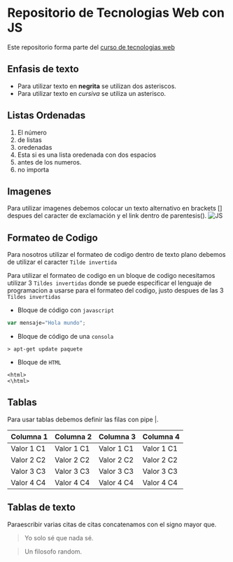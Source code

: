 # Repositorio de Tecnologias Web con JS

Este repositorio forma parte del [curso de tecnologias web](https://github.com/CristianSantacruz/TecnologiasWeb)

## Enfasis de texto
* Para utilizar texto en **negrita** se utilizan dos asteriscos.
* Para utilizar texto en *cursiva* se utiliza un asterisco.

## Listas Ordenadas
1. El número
2. de listas
1. oredenadas
  1. Esta si es una lista oredenada con dos espacios
  3. antes de los numeros.
4. no importa

## Imagenes

Para utilizar imagenes debemos colocar un texto alternativo en brackets [] despues del caracter de exclamación y el link dentro de parentesis().
![JS](https://www.google.com.ec/search?q=js&espv=2&biw=1600&bih=799&source=lnms&tbm=isch&sa=X&ved=0ahUKEwjvy4G__dXPAhVG_R4KHWDRDhgQ_AUIBigB#imgrc=cVo2Kydp4XGAaM%3A)

## Formateo de Codigo

Para nosotros utilizar el formateo de codigo dentro de texto plano debemos de utilizar el caracter `Tilde invertida`

Para utilizar el formateo de codigo en un bloque de codigo necesitamos utilizar 3 `Tildes invertidas` donde se puede especificar el lenguaje de programacion a usarse para el formateo del codigo, justo despues de las 3 `Tildes invertidas`

* Bloque de código con `javascript`
```javascript
var mensaje="Hola mundo";
```
* Bloque de código de una `consola`
```
> apt-get update paquete
```
* Bloque de `HTML`
```
<html>
<\html>
```

## Tablas
Para usar tablas debemos definir las filas con pipe |.

Columna 1|Columna 2|Columna 3|Columna 4
---|---|---|---
Valor 1 C1|Valor 1 C1|Valor 1 C1|Valor 1 C1
Valor 2 C2|Valor 2 C2|Valor 2 C2|Valor 2 C2
Valor 3 C3|Valor 3 C3|Valor 3 C3|Valor 3 C3
Valor 4 C4|Valor 4 C4|Valor 4 C4|Valor 4 C4

## Tablas de texto
Paraescribir varias citas de citas concatenamos con el signo mayor que.

> Yo solo sé que nada sé.

> Un filosofo random.
